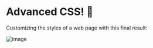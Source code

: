 # Advanced CSS! 🎨

Customizing the styles of a web page with this final result:

![image](https://user-images.githubusercontent.com/98773774/206879444-8dfdc2e2-a2ab-4e2e-8491-db77c0517627.png)
